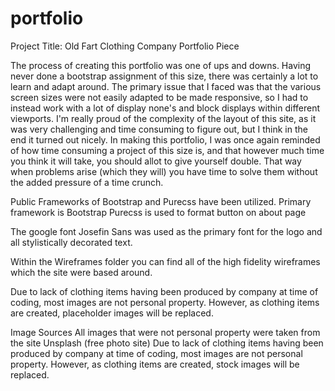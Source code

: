 # portfolio
Project Title: Old Fart Clothing Company Portfolio Piece

The process of creating this portfolio was one of ups and downs.  Having never done a bootstrap assignment of this size, there was certainly a lot to learn and adapt around.  The primary issue that I faced was that the various screen sizes were not easily adapted to be made responsive, so I had to instead work with a lot of display none's and block displays within different viewports.  I'm really proud of the complexity of the layout of this site, as it was very challenging and time consuming to figure out, but I think in the end it turned out nicely.  In making this portfolio, I was once again reminded of how time consuming a project of this size is, and that however much time you think it will take, you should allot to give yourself double.  That way when problems arise (which they will) you have time to solve them without the added pressure of a time crunch.

Public Frameworks of Bootstrap and Purecss have been utilized.
Primary framework is Bootstrap
Purecss is used to format button on about page

The google font Josefin Sans was used as the primary font for the logo and all stylistically decorated text.

Within the Wireframes folder you can find all of the high fidelity wireframes which the site were based around.

Due to lack of clothing items having been produced by company at time of coding, most images are not personal property.  However, as clothing items are created, placeholder images will be replaced.

Image Sources
All images that were not personal property were taken from the site Unsplash (free photo site)
Due to lack of clothing items having been produced by company at time of coding, most images are not personal property.  However, as clothing items are created, stock images will be replaced.

